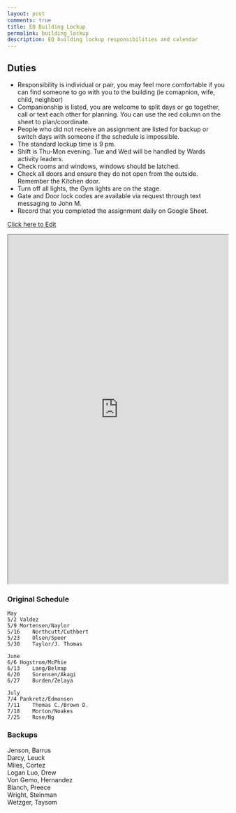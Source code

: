 ```yaml
---
layout: post
comments: true
title: EQ Building Lockup 
permalink: building_lockup
description: EQ building lockup responsibilities and calendar
---
```


## Duties
- Responsibility is individual or pair, you may feel more comfortable if you can find someone to go with you to the building (ie comapnion, wife, child, neighbor)
- Companionship is listed, you are welcome to split days or go together, call or text each other for planning.  You can use the red column on the sheet to plan/coordinate.
- People who did not receive an assignment are listed for backup or switch days with someone if the schedule is impossible.
- The standard lockup time is 9 pm.
- Shift is Thu-Mon evening. Tue and Wed will be handled by Wards activity leaders. 
- Check rooms and windows, windows should be latched.
- Check all doors and ensure they do not open from the outside.  Remember the Kitchen door.
- Turn off all lights, the Gym lights are on the stage.
- Gate and Door lock codes are available via request through text messaging to John M.
- Record that you completed the assignment daily on Google Sheet.

[Click here to Edit](https://docs.google.com/spreadsheets/d/116XSccUGBkL95zZmVqLDV5BHL8IeD9X6yj7FDXoypaQ/edit#gid=0)

<iframe src="https://docs.google.com/spreadsheets/d/e/2PACX-1vRo6uI25gCRlqpIDAOmFEubD0VCIAL6TmP_fqsUDe4SM6PVmN9HmlkFQ9UDSGc9GslGCU3scvhdrOHj/pubhtml?widget=true&amp;headers=false" style="width:100%; height:800px;i"></iframe>

### Original Schedule

```text	
May											
5/2	Valdez											
5/9	Mortensen/Naylor											
5/16	Northcutt/Cuthbert											
5/23	Olsen/Speer											
5/30	Taylor/J. Thomas

June												
6/6	Hogstrom/McPhie											
6/13	Lang/Belnap											
6/20	Sorensen/Akagi											
6/27	Burden/Zelaya

July
7/4	Pankretz/Edmonson											
7/11	Thomas C./Brown D.											
7/18	Morton/Noakes											
7/25	Rose/Ng		
```

### Backups
Jenson,	Barrus										
Darcy, Leuck										
Miles, Cortez										
Logan Luo, Drew										
Von Gemo, Hernandez										
Blanch,	Preece										
Wright,	Steinman										
Wetzger, Taysom			
